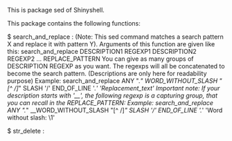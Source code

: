 This is package sed of Shinyshell.

This package contains the following functions:

$ search_and_replace  : (Note: This sed command matches a search pattern X and replace it with pattern Y). Arguments of this function are given like this: search_and_replace DESCRIPTION1 REGEXP1 DESCRIPTION2 REGEXP2 ... REPLACE_PATTERN You can give as many groups of DESCRIPTION REGEXP as you want. The regexps will all be concatenated to become the search pattern. (Descriptions are only here for readability purpose) Example: search_and_replace ANY ".*" WORD_WITHOUT_SLASH "[^ /]*" SLASH '/' END_OF_LINE '.*' 'Replacement_text' Important note: If your description starts with '__', the following regexp is a capturing group, that you can recall in the REPLACE_PATTERN: Example: search_and_replace ANY ".*" __WORD_WITHOUT_SLASH "[^ /]*" SLASH '/' END_OF_LINE '.*' 'Word without slash: \1'

$ str_delete  : 

